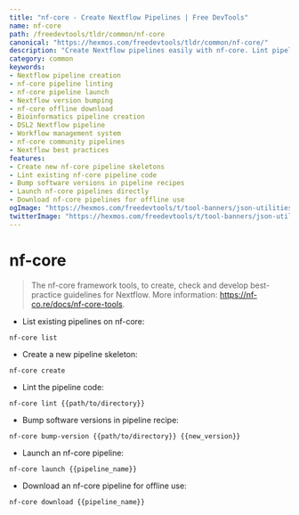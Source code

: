 ```yaml
---
title: "nf-core - Create Nextflow Pipelines | Free DevTools"
name: nf-core
path: /freedevtools/tldr/common/nf-core
canonical: "https://hexmos.com/freedevtools/tldr/common/nf-core/"
description: "Create Nextflow pipelines easily with nf-core. Lint pipeline code, bump software versions, and launch pipelines. Free online tool, no registration required."
category: common
keywords:
- Nextflow pipeline creation
- nf-core pipeline linting
- nf-core pipeline launch
- Nextflow version bumping
- nf-core offline download
- Bioinformatics pipeline creation
- DSL2 Nextflow pipeline
- Workflow management system
- nf-core community pipelines
- Nextflow best practices
features:
- Create new nf-core pipeline skeletons
- Lint existing nf-core pipeline code
- Bump software versions in pipeline recipes
- Launch nf-core pipelines directly
- Download nf-core pipelines for offline use
ogImage: "https://hexmos.com/freedevtools/t/tool-banners/json-utilities-banner.png"
twitterImage: "https://hexmos.com/freedevtools/t/tool-banners/json-utilities-banner.png"
---
```


# nf-core

> The nf-core framework tools, to create, check and develop best-practice guidelines for Nextflow.
> More information: <https://nf-co.re/docs/nf-core-tools>.

- List existing pipelines on nf-core:

`nf-core list`

- Create a new pipeline skeleton:

`nf-core create`

- Lint the pipeline code:

`nf-core lint {{path/to/directory}}`

- Bump software versions in pipeline recipe:

`nf-core bump-version {{path/to/directory}} {{new_version}}`

- Launch an nf-core pipeline:

`nf-core launch {{pipeline_name}}`

- Download an nf-core pipeline for offline use:

`nf-core download {{pipeline_name}}`
